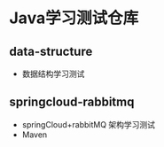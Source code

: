 # Java学习测试仓库



## data-structure

- 数据结构学习测试

## springcloud-rabbitmq

- springCloud+rabbitMQ 架构学习测试
- Maven
